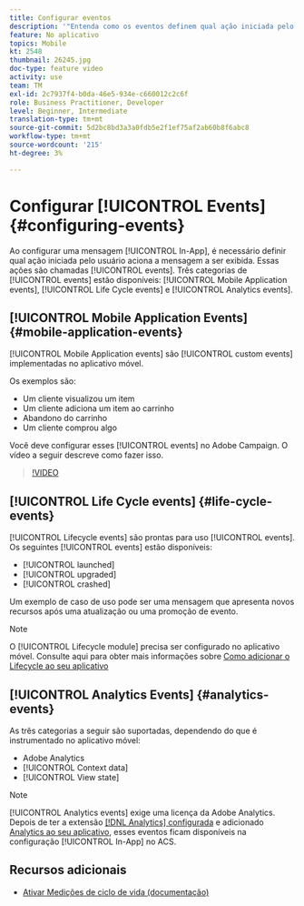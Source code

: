```yaml
---
title: Configurar eventos
description: '"Entenda como os eventos definem qual ação iniciada pelo usuário acionará uma mensagem no aplicativo a ser exibida. "'
feature: No aplicativo
topics: Mobile
kt: 2548
thumbnail: 26245.jpg
doc-type: feature video
activity: use
team: TM
exl-id: 2c7937f4-b0da-46e5-934e-c660012c2c6f
role: Business Practitioner, Developer
level: Beginner, Intermediate
translation-type: tm+mt
source-git-commit: 5d2bc8bd3a3a0fdb5e2f1ef75af2ab60b8f6abc8
workflow-type: tm+mt
source-wordcount: '215'
ht-degree: 3%

---
```


# Configurar [!UICONTROL Events] {#configuring-events}

Ao configurar uma mensagem [!UICONTROL In-App], é necessário definir qual ação iniciada pelo usuário aciona a mensagem a ser exibida. Essas ações são chamadas [!UICONTROL events]. Três categorias de [!UICONTROL events] estão disponíveis: [!UICONTROL Mobile Application events], [!UICONTROL Life Cycle events] e [!UICONTROL Analytics events].

## [!UICONTROL Mobile Application Events] {#mobile-application-events}

[!UICONTROL Mobile Application events] são  [!UICONTROL custom events] implementadas no aplicativo móvel.

Os exemplos são:

* Um cliente visualizou um item
* Um cliente adiciona um item ao carrinho
* Abandono do carrinho
* Um cliente comprou algo

Você deve configurar esses [!UICONTROL events] no Adobe Campaign. O vídeo a seguir descreve como fazer isso.

>[!VIDEO](https://video.tv.adobe.com/v/26245?quality=12)

## [!UICONTROL Life Cycle events]  {#life-cycle-events}

[!UICONTROL Lifecycle events] são prontas para uso  [!UICONTROL events]. Os seguintes [!UICONTROL events] estão disponíveis:

* [!UICONTROL launched]
* [!UICONTROL upgraded]
* [!UICONTROL crashed]

Um exemplo de caso de uso pode ser uma mensagem que apresenta novos recursos após uma atualização ou uma promoção de evento.

>[!NOTE]
>
>O [!UICONTROL Lifecycle module] precisa ser configurado no aplicativo móvel. Consulte aqui para obter mais informações sobre [Como adicionar o Lifecycle ao seu aplicativo](https://aep-sdks.gitbook.io/docs/using-mobile-extensions/mobile-core/lifecycle)

## [!UICONTROL Analytics Events] {#analytics-events}

As três categorias a seguir são suportadas, dependendo do que é instrumentado no aplicativo móvel:

* Adobe Analytics
* [!UICONTROL Context data]
* [!UICONTROL View state]

>[!NOTE]
>
>[!UICONTROL Analytics events] exige uma licença da Adobe Analytics. Depois de ter a extensão [[!DNL Analytics] configurada](https://aep-sdks.gitbook.io/docs/using-mobile-extensions/adobe-analytics#configure-analytics-extension-in-launch) e adicionado [Analytics ao seu aplicativo](https://aep-sdks.gitbook.io/docs/using-mobile-extensions/adobe-analytics#add-analytics-to-your-app), esses eventos ficam disponíveis na configuração [!UICONTROL In-App] no ACS.

## Recursos adicionais

* [Ativar Medições de ciclo de vida (documentação)](https://aep-sdks.gitbook.io/docs/getting-started/initialize-the-sdk#enable-lifecycle-metrics)
